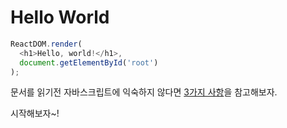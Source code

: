 # Hello World

```js
ReactDOM.render(
  <h1>Hello, world!</h1>,
  document.getElementById('root')
);
```

문서를 읽기전 자바스크립트에 익숙하지 않다면 [3가지 사항](https://gist.github.com/gaearon/683e676101005de0add59e8bb345340c)을 참고해보자.

시작해보자~!

